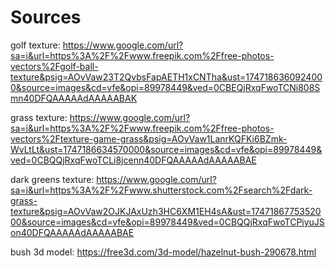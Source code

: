 # Sources
golf texture: https://www.google.com/url?sa=i&url=https%3A%2F%2Fwww.freepik.com%2Ffree-photos-vectors%2Fgolf-ball-texture&psig=AOvVaw23T2QvbsFapAETH1xCNTha&ust=1747186360924000&source=images&cd=vfe&opi=89978449&ved=0CBEQjRxqFwoTCNi808Smn40DFQAAAAAdAAAAABAK

grass texture: https://www.google.com/url?sa=i&url=https%3A%2F%2Fwww.freepik.com%2Ffree-photos-vectors%2Ftexture-game-grass&psig=AOvVaw1LanrKQFKi6BZmk-WvLtLt&ust=1747186634570000&source=images&cd=vfe&opi=89978449&ved=0CBQQjRxqFwoTCLi8jcenn40DFQAAAAAdAAAAABAE

dark greens texture: https://www.google.com/url?sa=i&url=https%3A%2F%2Fwww.shutterstock.com%2Fsearch%2Fdark-grass-texture&psig=AOvVaw2OJKJAxUzh3HC6XM1EH4sA&ust=1747186775352000&source=images&cd=vfe&opi=89978449&ved=0CBQQjRxqFwoTCPiyuJSon40DFQAAAAAdAAAAABAE

bush 3d model: https://free3d.com/3d-model/hazelnut-bush-290678.html

